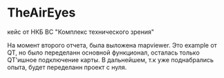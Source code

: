 # TheAirEyes
кейс от НКБ ВС "Комплекс технического зрения"

На момент второго отчета, была выложена mapviewer.
Это example от QT, но было переделанн основной функционал, осталась только QT'ишное подключение карты. В дальнейшем, т.к уже поднабрались опыта, будет переделанн проект с нуля.
